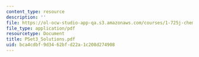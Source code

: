 ```yaml
---
content_type: resource
description: ''
file: https://ol-ocw-studio-app-qa.s3.amazonaws.com/courses/1-725j-chemicals-in-the-environment-fate-and-transport-fall-2004/bca4cdbf9d3462bfd22a1c208d274908_PSet3_Solutions.pdf
file_type: application/pdf
resourcetype: Document
title: PSet3_Solutions.pdf
uid: bca4cdbf-9d34-62bf-d22a-1c208d274908
---
```

